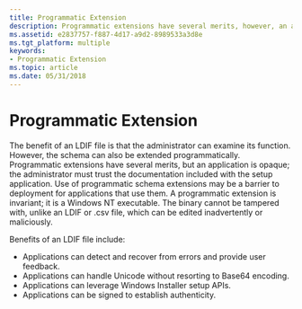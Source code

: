 ```yaml
---
title: Programmatic Extension
description: Programmatic extensions have several merits, however, an application is opaque; the administrator must trust the documentation included with the setup application.
ms.assetid: e2837757-f887-4d17-a9d2-8989533a3d8e
ms.tgt_platform: multiple
keywords:
- Programmatic Extension
ms.topic: article
ms.date: 05/31/2018
---
```


# Programmatic Extension

The benefit of an LDIF file is that the administrator can examine its function. However, the schema can also be extended programmatically. Programmatic extensions have several merits, but an application is opaque; the administrator must trust the documentation included with the setup application. Use of programmatic schema extensions may be a barrier to deployment for applications that use them. A programmatic extension is invariant; it is a Windows NT executable. The binary cannot be tampered with, unlike an LDIF or .csv file, which can be edited inadvertently or maliciously.

Benefits of an LDIF file include:

-   Applications can detect and recover from errors and provide user feedback.
-   Applications can handle Unicode without resorting to Base64 encoding.
-   Applications can leverage Windows Installer setup APIs.
-   Applications can be signed to establish authenticity.

 

 




